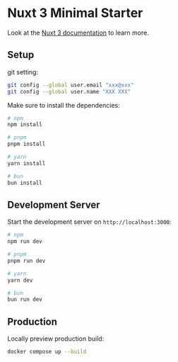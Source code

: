 # Nuxt 3 Minimal Starter

Look at the [Nuxt 3 documentation](https://nuxt.com/docs/getting-started/introduction) to learn more.

## Setup

git setting:

```bash
git config --global user.email "xxx@xxx"
git config --global user.name "XXX XXX"
```

Make sure to install the dependencies:

```bash
# npm
npm install

# pnpm
pnpm install

# yarn
yarn install

# bun
bun install
```

## Development Server

Start the development server on `http://localhost:3000`:

```bash
# npm
npm run dev

# pnpm
pnpm run dev

# yarn
yarn dev

# bun
bun run dev
```

## Production

Locally preview production build:

```bash
docker compose up --build
```

